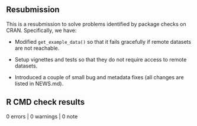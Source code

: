 ## Resubmission

This is a resubmission to solve problems identified by package checks on CRAN. Specifically, we have:

* Modified `get_example_data()` so that it fails gracefully if remote datasets are not reachable.

* Setup vignettes and tests so that they do not require access to remote datasets.

* Introduced a couple of small bug and metadata fixes (all changes are listed in NEWS.md).

## R CMD check results

0 errors | 0 warnings | 0 note
